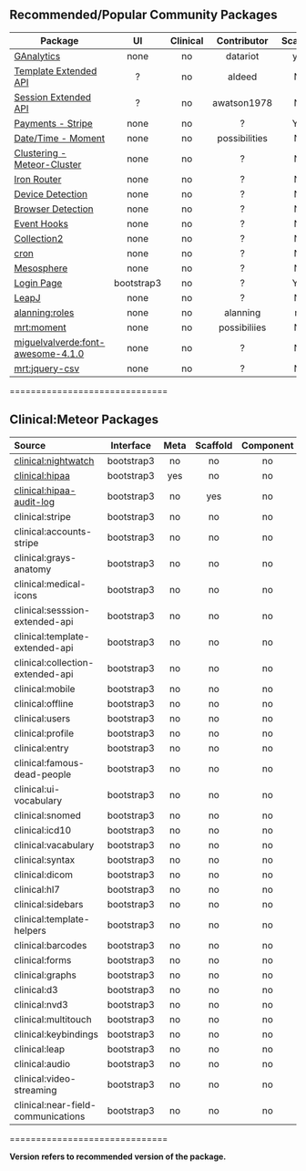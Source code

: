 ## Recommended/Popular Community Packages 

| Package       | UI | Clinical  | Contributor | Scaffold | Version  |
| ------------- |:----------------:| :----------------: |  :----------------: | :----------------: | -------------:|
| [GAnalytics](https://github.com/datariot/meteor-ganalytics) | none | no |  datariot | yes | ? |
| [Template Extended API](https://github.com/aldeed/meteor-template-extension)  | ? | no |  aldeed | No | ? |
| [Session Extended API](https://github.com/awatson1978/session-extended-api)  | ? | no |  awatson1978 | No | ? |
| [Payments - Stripe](https://atmosphere.meteor.com/package/stripe) | none | no |  ? | Yes | ? |
| [Date/Time - Moment](https://github.com/possibilities/meteor-moment)  | none | no |  possibilities | No | ? |  
| [Clustering - Meteor-Cluster](https://github.com/arunoda/meteor-cluster)  | none | no |  ? | No | ? |  
| [Iron Router](https://github.com/EventedMind/meteor-iron-router)  | none | no |  ? | No |  ? |
| [Device Detection](https://atmosphere.meteor.com/package/device-detection)  | none | no |  ? | No | ? |    
| [Browser Detection](https://atmosphere.meteor.com/package/browser-detection ) | none | no |  ? | No | ? |  
| [Event Hooks](https://atmosphere.meteor.com/package/event-hooks)  | none | no |  ? | No | ? |  
| [Collection2](https://atmosphere.meteor.com/package/collection2)  | none | no |  ? | No | ? |  
| [cron](https://atmosphere.meteor.com/package/cron)  | none | no |  ? | No | ? |    
| [Mesosphere](https://atmosphere.meteor.com/package/Mesosphere)  | none | no |  ? | No | ? |  
| [Login Page](https://atmosphere.meteor.com/package/accounts-entry)  | bootstrap3 | no |  ? | Yes | ? |     
| [LeapJ](https://github.com/kevohagan/meteor-leapmotion) | none | no |  ? | No | ? |  
| [alanning:roles]() | none | no |  alanning | no | ? |  
| [mrt:moment]() | none | no |  possibiliies | No | ? |  
| [miguelvalverde:font-awesome-4.1.0]() | none | no |  ? | No | ? |  
| [mrt:jquery-csv]() | none | no |  ? | No | ? |  

==============================
## Clinical:Meteor Packages

| Source   | Interface | Meta | Scaffold | Component | Version  |
|:------------ | :-----------: |  :-------: | :--------: | :--------: | -------------:|
[clinical:nightwatch](https://github.com/awatson1978/clinical-nightwatch) |  bootstrap3 | no | no | no | 1.4.0 |
[clinical:hipaa](https://github.com/awatson1978/clinical-hipaa) |  bootstrap3 | yes | no |  no | --- |
[clinical:hipaa-audit-log](https://github.com/awatson1978/clinical-hipaa-audit-log) |  bootstrap3 | no | yes | no | 1.0.1 |
| clinical:stripe  | bootstrap3 | no | no | no | ---  |
| clinical:accounts-stripe  | bootstrap3 | no | no | no | ---  |
| clinical:grays-anatomy  | bootstrap3 | no | no | no | ---  |
| clinical:medical-icons | bootstrap3 | no | no | no | ---  |
| clinical:sesssion-extended-api   | bootstrap3 | no | no | no | ---  |
| clinical:template-extended-api  | bootstrap3 | no | no | no | ---  |
| clinical:collection-extended-api   | bootstrap3 | no | no | no | ---  |
| clinical:mobile   | bootstrap3 | no | no | no | ---  |
| clinical:offline  | bootstrap3 | no | no | no | ---  |
| clinical:users  | bootstrap3 | no | no | no | ---  |
| clinical:profile  | bootstrap3 | no | no | no | ---  |
| clinical:entry  | bootstrap3 | no | no | no | ---  |
| clinical:famous-dead-people    | bootstrap3 | no | no | no | ---  |
| clinical:ui-vocabulary  | bootstrap3 | no | no | no | ---  |
| clinical:snomed    | bootstrap3 | no | no | no | ---  |
| clinical:icd10 | bootstrap3 | no | no | no | ---  |
| clinical:vacabulary   | bootstrap3 | no | no | no | ---  |
| clinical:syntax   | bootstrap3 | no | no | no | ---  |
| clinical:dicom  | bootstrap3 | no | no | no | ---  |
| clinical:hl7 | bootstrap3 | no | no | no | ---  |
| clinical:sidebars   | bootstrap3 | no | no | no | ---  |
| clinical:template-helpers  | bootstrap3 | no | no | no | ---  |
| clinical:barcodes    | bootstrap3 | no | no | no | ---  |
| clinical:forms  | bootstrap3 | no | no | no | ---  |
| clinical:graphs   | bootstrap3 | no | no | no | ---  |
| clinical:d3  | bootstrap3 | no | no | no | ---  |
| clinical:nvd3   | bootstrap3 | no | no | no | ---  |
| clinical:multitouch   | bootstrap3 | no | no | no | ---  |
| clinical:keybindings  | bootstrap3 | no | no | no | ---  |
| clinical:leap | bootstrap3 | no | no | no | ---  |
| clinical:audio  | bootstrap3 | no | no | no | ---  |
| clinical:video-streaming  | bootstrap3 | no | no | no | ---  |
| clinical:near-field-communications | bootstrap3 | no | no | no | ---  |

==============================

**Version refers to recommended version of the package.** 

